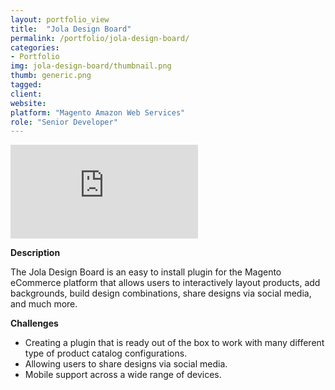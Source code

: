 ```yaml
---
layout: portfolio_view
title:  "Jola Design Board"
permalink: /portfolio/jola-design-board/
categories:
- Portfolio
img: jola-design-board/thumbnail.png
thumb: generic.png
tagged:
client:
website:
platform: "Magento Amazon Web Services"
role: "Senior Developer"
---
```

<div class="embed-container">
  <iframe src="https://www.youtube.com/embed/4USBPK1lrJM" frameborder="0" allowfullscreen></iframe>
</div>

**Description**

The Jola Design Board is an easy to install plugin for the Magento eCommerce platform that allows users to interactively layout products, add backgrounds, build design combinations, share designs via social media, and much more.

**Challenges**
* Creating a plugin that is ready out of the box to work with many different type of product catalog configurations.
* Allowing users to share designs via social media.
* Mobile support across a wide range of devices.
